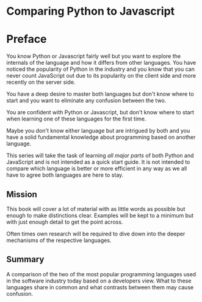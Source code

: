 # Comparing Python to Javascript
# Preface

You know Python or Javascript fairly well but you want to explore the internals of the language and how it differs from other languages. You have noticed the popularity of Python in the industry and you know that you can never count JavaScript out due to its popularity on the client side and more recently on the server side.

You have a deep desire to master both languages but don't know where to start and you want to eliminate any confusion between the two.

You are confident with Python or Javascript, but don't know where to start when learning one of these languages for the first time.

Maybe you don't know either language but are intrigued by both and you have a solid fundamental knowledge about programming based on another language.

This series will take the task of learning *all major parts* of both Python and JavaScript and is not intended as a quick start guide. It is not intended to compare which language is better or more efficient in any way as we all have to agree both languages are here to stay.

## Mission

This book will cover a lot of material with as little words as possible but enough to make distinctions clear.  Examples will be kept to a minimum but with just enough detail to get the point across.

Often times own research will be required to dive down into the deeper mechanisms of the respective languages.


## Summary

A comparison of the two of the most popular programming languages used in the software industry today based on a developers view. What to these languages share in common and what contrasts between them may cause confusion.
